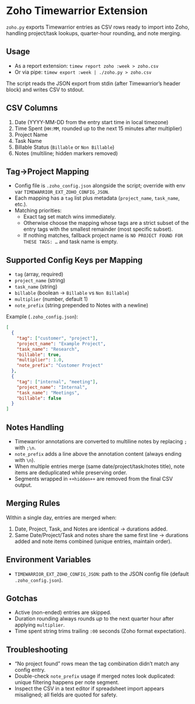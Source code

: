 # Zoho Timewarrior Extension

`zoho.py` exports Timewarrior entries as CSV rows ready to import into Zoho, handling project/task lookups, quarter-hour rounding, and note merging.

## Usage

- As a report extension: `timew report zoho :week > zoho.csv`
- Or via pipe: `timew export :week | ./zoho.py > zoho.csv`

The script reads the JSON export from stdin (after Timewarrior’s header block) and writes CSV to stdout.

## CSV Columns

1. Date (YYYY-MM-DD from the entry start time in local timezone)
2. Time Spent (`HH:MM`, rounded up to the next 15 minutes after multiplier)
3. Project Name
4. Task Name
5. Billable Status (`Billable` or `Non Billable`)
6. Notes (multiline; hidden markers removed)

## Tag→Project Mapping

- Config file is `.zoho_config.json` alongside the script; override with env var `TIMEWARRIOR_EXT_ZOHO_CONFIG_JSON`.
- Each mapping has a `tag` list plus metadata (`project_name`, `task_name`, etc.).
- Matching priorities:
  - Exact tag set match wins immediately.
  - Otherwise choose the mapping whose tags are a strict subset of the entry tags with the smallest remainder (most specific subset).
  - If nothing matches, fallback project name is `NO PROJECT FOUND FOR THESE TAGS: …` and task name is empty.

## Supported Config Keys per Mapping

- `tag` (array, required)
- `project_name` (string)
- `task_name` (string)
- `billable` (boolean → `Billable` vs `Non Billable`)
- `multiplier` (number, default 1)
- `note_prefix` (string prepended to Notes with a newline)

Example (`.zoho_config.json`):

```json
[
  {
    "tag": ["customer", "project"],
    "project_name": "Example Project",
    "task_name": "Research",
    "billable": true,
    "multiplier": 1.0,
    "note_prefix": "Customer Project"
  },
  {
    "tag": ["internal", "meeting"],
    "project_name": "Internal",
    "task_name": "Meetings",
    "billable": false
  }
]
```

## Notes Handling

- Timewarrior annotations are converted to multiline notes by replacing `; ` with `;\n`.
- `note_prefix` adds a line above the annotation content (always ending with `\n`).
- When multiple entries merge (same date/project/task/notes title), note items are deduplicated while preserving order.
- Segments wrapped in `++hidden++` are removed from the final CSV output.

## Merging Rules

Within a single day, entries are merged when:

1. Date, Project, Task, and Notes are identical → durations added.
2. Same Date/Project/Task and notes share the same first line → durations added and note items combined (unique entries, maintain order).

## Environment Variables

- `TIMEWARRIOR_EXT_ZOHO_CONFIG_JSON`: path to the JSON config file (default `.zoho_config.json`).

## Gotchas

- Active (non-ended) entries are skipped.
- Duration rounding always rounds *up* to the next quarter hour after applying `multiplier`.
- Time spent string trims trailing `:00` seconds (Zoho format expectation).

## Troubleshooting

- “No project found” rows mean the tag combination didn’t match any config entry.
- Double-check `note_prefix` usage if merged notes look duplicated: unique filtering happens per note segment.
- Inspect the CSV in a text editor if spreadsheet import appears misaligned; all fields are quoted for safety.

